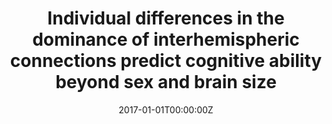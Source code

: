 ---
title: "Individual differences in the dominance of interhemispheric connections predict cognitive ability beyond sex and brain size"
authors:
- Kenia Martínez
- Joost Janssen
- Jose Ángel Pineda Pardo
- Susana Carmona
- Francisco J. Román
- Yasser Alemán Gómez
- David Garcia Garcia
- Sergio Escorial
- María Ángeles Quiroga
- Emiliano Santarnecchi
- Francisco J. Navas Sánchez
- Manuel Desco
- Celso Arango
- Roberto Colom
date: "2017-01-01T00:00:00Z"
doi: ""
publishDate: "2017-01-01T00:00:00Z"
publication_types: ["2"]
publication: "In *Neuroimage*"
tags:
- Otros
featured: false
links:
- name: Link
  url: https://pubmed.ncbi.nlm.nih.gov/28414185/
---